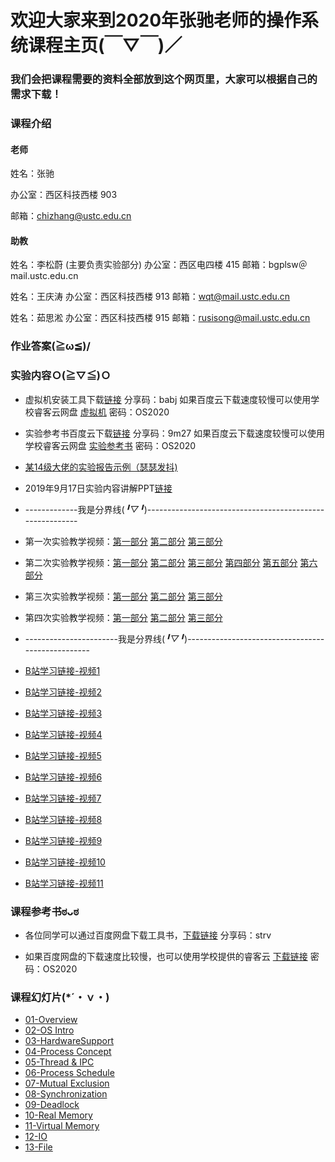 #      欢迎大家来到2020年张驰老师的操作系统课程主页(￣▽￣)／
###    我们会把课程需要的资料全部放到这个网页里，大家可以根据自己的需求下载！

### 课程介绍

#### 老师
姓名：张驰 

办公室：西区科技西楼 903

邮箱：chizhang@ustc.edu.cn

#### 助教
姓名：李松蔚 (主要负责实验部分)
办公室：西区电四楼 415
邮箱：bgplsw＠mail.ustc.edu.cn

姓名：王庆涛
办公室：西区科技西楼 913
邮箱：wqt@mail.ustc.edu.cn

姓名：茹思淞
办公室：西区科技西楼 915
邮箱：rusisong@mail.ustc.edu.cn


### 作业答案(≧ω≦)/

### 实验内容Ｏ(≧▽≦)Ｏ

* 虚拟机安装工具下载[链接](https://pan.baidu.com/s/1gRavuxQPG9IkbA9p9bjRHA "Title") 分享码：babj 如果百度云下载速度较慢可以使用学校睿客云网盘 [虚拟机](https://rec.ustc.edu.cn/share/a81466b0-e14a-11ea-9165-754326c34647) 密码：OS2020
* 实验参考书百度云下载[链接](https://pan.baidu.com/s/1sYXX7bf7w_HFtVfU0nBxgg "Title") 分享码：9m27 如果百度云下载速度较慢可以使用学校睿客云网盘 [实验参考书](https://rec.ustc.edu.cn/share/d070e6c0-e14a-11ea-99de-5b44d5c03fbc) 密码：OS2020


* [某14级大佬的实验报告示例（瑟瑟发抖)](https://github.com/github.com/SiSongRu/Operating-System-2020/blob/master/Experiments/Example-lab1-report.7z "Title")
* 2019年9月17日实验内容讲解PPT[链接](https://github.com/SiSongRu/Operating-System-2020/blob/master/Experiments/实验.pptx "Title")

* -------------我是分界线(*╹▽╹*)---------------------------------------------------------

* 第一次实验教学视频：[第一部分](https://www.bilibili.com/video/av32411771/?p=1 "Title") [第二部分](https://www.bilibili.com/video/av32411771/?p=2 "Title") [第三部分](https://www.bilibili.com/video/av32411771/?p=3 "Title")
* 第二次实验教学视频：[第一部分](https://www.bilibili.com/video/av32411771/?p=4 "Title") [第二部分](https://www.bilibili.com/video/av32411771/?p=5 "Title") [第三部分](https://www.bilibili.com/video/av32411771/?p=6 "Title") [第四部分](https://www.bilibili.com/video/av32411771/?p=7 "Title") [第五部分](https://www.bilibili.com/video/av32411771/?p=8 "Title") [第六部分](https://www.bilibili.com/video/av32411771/?p=9 "Title")
* 第三次实验教学视频：[第一部分](https://www.bilibili.com/video/av32411771/?p=10 "Title") [第二部分](https://www.bilibili.com/video/av32411771/?p=11 "Title") [第三部分](https://www.bilibili.com/video/av32411771/?p=12 "Title")
* 第四次实验教学视频：[第一部分](https://www.bilibili.com/video/av32411771/?p=13 "Title") [第二部分](https://www.bilibili.com/video/av32411771/?p=14 "Title") [第三部分](https://www.bilibili.com/video/av32411771/?p=15 "Title")



* -----------------------我是分界线(*╹▽╹*)--------------------------------------------------

* [B站学习链接-视频1](https://www.bilibili.com/video/av65832092/ "Title")
* [B站学习链接-视频2](https://www.bilibili.com/video/av65832092/?p=2 "Title")
* [B站学习链接-视频3](https://www.bilibili.com/video/av65832092/?p=3 "Title")
* [B站学习链接-视频4](https://www.bilibili.com/video/av65832092/?p=4 "Title")
* [B站学习链接-视频5](https://www.bilibili.com/video/av65832092/?p=5 "Title")
* [B站学习链接-视频6](https://www.bilibili.com/video/av65832092/?p=6 "Title")
* [B站学习链接-视频7](https://www.bilibili.com/video/av65832092/?p=7 "Title")
* [B站学习链接-视频8](https://www.bilibili.com/video/av65832092/?p=8 "Title")
* [B站学习链接-视频9](https://www.bilibili.com/video/av65832092/?p=9 "Title")
* [B站学习链接-视频10](https://www.bilibili.com/video/av65832092/?p=10 "Title")
* [B站学习链接-视频11](https://www.bilibili.com/video/av65832092/?p=11 "Title")




### 课程参考书ಠᴗಠ 

* 各位同学可以通过百度网盘下载工具书，[下载链接]( https://pan.baidu.com/s/1WuxQQIzvXo_aaq_tMGuRPA "Title") 分享码：strv

* 如果百度网盘的下载速度比较慢，也可以使用学校提供的睿客云 [下载链接](https://rec.ustc.edu.cn/share/8debc570-e14b-11ea-9feb-37ab00adf0f8) 密码：OS2020




### 课程幻灯片(*´・ｖ・)

* [01-Overview](https://github.com/SiSongRu/Operating-System-2020/blob/master/Lecture%20Slides/01-Overview.7z "Title")
* [02-OS Intro](https://github.com/SiSongRu/Operating-System-2020/blob/master/Lecture%20Slides/02-OS%20Intro.7z "Title")
* [03-HardwareSupport](https://github.com/SiSongRu/Operating-System-2020/blob/master/Lecture%20Slides/03-HardwareSupport.7z "Title")
* [04-Process Concept](https://github.com/SiSongRu/Operating-System-2020/blob/master/Lecture%20Slides/04-Process%20Concept.7z "Title")
* [05-Thread & IPC](https://github.com/SiSongRu/Operating-System-2020/blob/master/Lecture%20Slides/05-Thread%20%26%20IPC.7z "Title")
* [06-Process Schedule](https://github.com/SiSongRu/Operating-System-2020/blob/master/Lecture%20Slides/06-Process%20Schedule.7z "Title")
* [07-Mutual Exclusion](https://github.com/SiSongRu/Operating-System-2020/blob/master/Lecture%20Slides/07-Mutual%20Exclusion.7z "Title")
* [08-Synchronization](https://github.com/SiSongRu/Operating-System-2020/blob/master/Lecture%20Slides/08-Synchronization.7z "Title")
* [09-Deadlock](https://github.com/SiSongRu/Operating-System-2020/blob/master/Lecture%20Slides/09-Deadlock.7z "Title")
* [10-Real Memory](https://github.com/SiSongRu/Operating-System-2020/blob/master/Lecture%20Slides/10-Real%20Memory.7z "Title")
* [11-Virtual Memory](https://github.com/SiSongRu/Operating-System-2020/blob/master/Lecture%20Slides/11-Virtual%20Memory.7z "Title")
* [12-IO](https://github.com/SiSongRu/Operating-System-2020/blob/master/Lecture%20Slides/12-IO.7z "Title")
* [13-File](https://github.com/SiSongRu/Operating-System-2020/blob/master/Lecture%20Slides/13-File.7z "Title")


